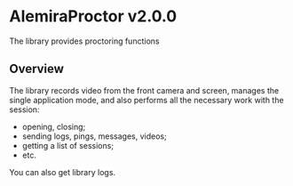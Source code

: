 # AlemiraProctor v2.0.0

The library provides proctoring functions

## Overview

The library records video from the front camera and screen, manages the single application mode, and also performs all the necessary work with the session: 
* opening, closing;
* sending logs, pings, messages, videos;
* getting a list of sessions;
* etc.

You can also get library logs.
